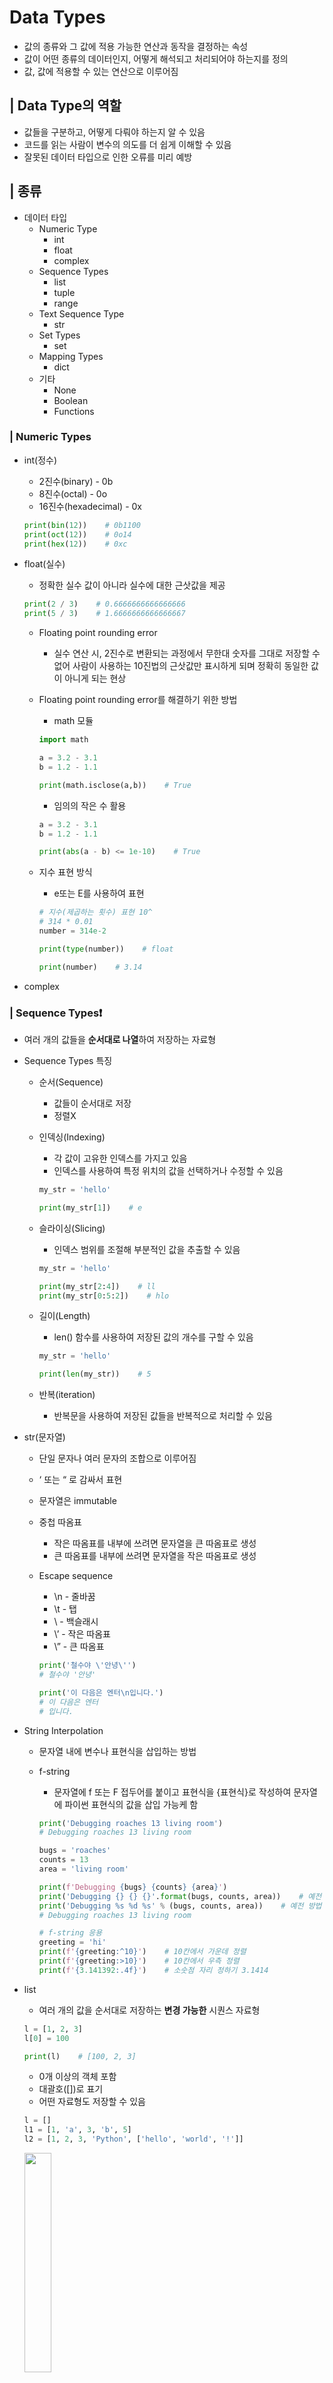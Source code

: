 # Data Types

- 값의 종류와 그 값에 적용 가능한 연산과 동작을 결정하는 속성
- 값이 어떤 종류의 데이터인지, 어떻게 해석되고 처리되어야 하는지를 정의
- 값, 값에 적용할 수 있는 연산으로 이루어짐

## | Data Type의 역할

- 값들을 구분하고, 어떻게 다뤄야 하는지 알 수 있음
- 코드를 읽는 사람이 변수의 의도를 더 쉽게 이해할 수 있음
- 잘못된 데이터 타입으로 인한 오류를 미리 예방

## | 종류
- 데이터 타입
    - Numeric Type
        - int
        - float
        - complex
    - Sequence Types
        - list
        - tuple
        - range
    - Text Sequence Type
        - str
    - Set Types
        - set
    - Mapping Types
        - dict
    - 기타
        - None
        - Boolean
        - Functions

### | Numeric Types

- int(정수)
    - 2진수(binary) - 0b
    - 8진수(octal) - 0o
    - 16진수(hexadecimal) - 0x
    
    ```python
    print(bin(12))    # 0b1100
    print(oct(12))    # 0o14
    print(hex(12))    # 0xc
    ```
    
- float(실수)
    - 정확한 실수 값이 아니라 실수에 대한 근삿값을 제공
    
    ```python
    print(2 / 3)    # 0.6666666666666666
    print(5 / 3)    # 1.6666666666666667
    ```
    
    - Floating point rounding error
        - 실수 연산 시, 2진수로 변환되는 과정에서 무한대 숫자를 그대로 저장할 수 없어 사람이 사용하는 10진법의 근삿값만 표시하게 되며 정확히 동일한 값이 아니게 되는 현상
    - Floating point rounding error를 해결하기 위한 방법
        - math 모듈
        
        ```python
        import math
        
        a = 3.2 - 3.1
        b = 1.2 - 1.1
        
        print(math.isclose(a,b))    # True
        ```
        
        - 임의의 작은 수 활용
        
        ```python
        a = 3.2 - 3.1
        b = 1.2 - 1.1
        
        print(abs(a - b) <= 1e-10)    # True
        ```
        
    - 지수 표현 방식
        - e또는 E를 사용하여 표현
        
        ```python
        # 지수(제곱하는 횟수) 표현 10^
        # 314 * 0.01
        number = 314e-2
        
        print(type(number))    # float
        
        print(number)    # 3.14
        ```
- complex

### | Sequence Types❗

- 여러 개의 값들을 **순서대로 나열**하여 저장하는 자료형
- Sequence Types 특징
    - 순서(Sequence)
        - 값들이 순서대로 저장
        - 정렬X
    - 인덱싱(Indexing)
        - 각 값이 고유한 인덱스를 가지고 있음
        - 인덱스를 사용하여 특정 위치의 값을 선택하거나 수정할 수 있음
        
        ```python
        my_str = 'hello'
        
        print(my_str[1])    # e
        ```
        
    - 슬라이싱(Slicing)
        - 인덱스 범위를 조절해 부분적인 값을 추출할 수 있음
        
        ```python
        my_str = 'hello'
        
        print(my_str[2:4])    # ll
        print(my_str[0:5:2])    # hlo
        ```
        
    - 길이(Length)
        - len() 함수를 사용하여 저장된 값의 개수를 구할 수 있음
        
        ```python
        my_str = 'hello'
        
        print(len(my_str))    # 5
        ```
        
    - 반복(iteration)
        - 반복문을 사용하여 저장된 값들을 반복적으로 처리할 수 있음
- str(문자열)
    - 단일 문자나 여러 문자의 조합으로 이루어짐
    - ‘ 또는 “ 로 감싸서 표현
    - 문자열은 immutable
    - 중첩 따옴표
        - 작은 따옴표를 내부에 쓰려면 문자열을 큰 따옴표로 생성
        - 큰 따옴표를 내부에 쓰려면 문자열을 작은 따옴표로 생성
    - Escape sequence
        - \n - 줄바꿈
        - \t - 탭
        - \\ - 백슬래시
        - \’ - 작은 따옴표
        - \” - 큰 따옴표
        
        ```python
        print('철수야 \'안녕\'')
        # 철수야 '안녕'
        
        print('이 다음은 엔터\n입니다.')
        # 이 다음은 엔터
        # 입니다.
        ```
        
- String Interpolation
    - 문자열 내에 변수나 표현식을 삽입하는 방법
    - f-string
        - 문자열에 f 또는 F 접두어를 붙이고 표현식을 {표현식}로 작성하여 문자열에 파이썬 표현식의 값을 삽입 가능케 함
        
        ```python
        print('Debugging roaches 13 living room')
        # Debugging roaches 13 living room
        
        bugs = 'roaches'
        counts = 13
        area = 'living room'
        
        print(f'Debugging {bugs} {counts} {area}')
        print('Debugging {} {} {}'.format(bugs, counts, area))    # 예전 방법
        print('Debugging %s %d %s' % (bugs, counts, area))    # 예전 방법
        # Debugging roaches 13 living room
        
        # f-string 응용
        greeting = 'hi'
        print(f'{greeting:^10}')    # 10칸에서 가운데 정렬
        print(f'{greeting:>10}')    # 10칸에서 우측 정렬
        print(f'{3.141392:.4f}')    # 소숫점 자리 정하기 3.1414 
        ```
        
- list
    - 여러 개의 값을 순서대로 저장하는 **변경 가능한** 시퀀스 자료형
    
    ```python
    l = [1, 2, 3]
    l[0] = 100
    
    print(l)    # [100, 2, 3]
    ```
    
    - 0개 이상의 객체 포함
    - 대괄호([])로 표기
    - 어떤 자료형도 저장할 수 있음
    
    ```python
    l = []
    l1 = [1, 'a', 3, 'b', 5]
    l2 = [1, 2, 3, 'Python', ['hello', 'world', '!']]
    ```
    
    <img src = "https://github.com/yuj1818/TIL/assets/95585314/ac4ce534-cc96-4c21-b8c6-a5cfddb5afc1" width="30%" height="30%">
    
- tuple
    - 리스트와 동일하나 변경 불가능한 시퀀스 자료형
    
    ```python
    t = (1, 'a', 3, 'b', 5)
    
    t[1] = 'z'    # 'tuple' object does not support item assignment
    ```
    
    - 소괄호(())로 표기
    
    ```python
    t = ()
    t1 = (1,)    # 튜플 원소가 하나일 때 ','를 쓰지 않으면 연산 기호로 인식됨
    t2 = (1, 'a', 3, 'b', 5)
    ```
    
- range
    - 연속된 정수 시퀀스를 생성하는 변경 불가능한 자료형
    - range(n)
        - 0부터 n-1 까지의 숫자 시퀀스
        
        ```python
        r = range(5)
        
        print(list(r))    # [0, 1, 2, 3, 4]
        ```
        
    - range(n, m)
        - n부터 m-1 까지의 숫자 시퀀스
        
        ```python
        r = range(1, 10)
        
        print(list(r))    #[1, 2, 3, 4, 5, 6, 7, 8, 9]
        ```
        

### | Non-sequence Types

- dict
    - key-value 쌍으로 이루어진 **순서와 중복이 없는** 변경 가능한 자료형
    - key는 변경 불가능한 자료형만 사용 가능
    - value는 모든 자료형 사용 가능
    - 중괄호({})로 표기
    - key를 통해 value에 접근
    
    ```python
    my_dict = {'apple': 12, 'list': [1, 2, 3]}
    
    print(my_dict['apple'])    # 12
    print(my_dict['list'])    # [1, 2, 3]
    
    my_dict['apple'] = 100
    print(my_dict)    # {'apple': 100, 'list': [1, 2, 3]}
    ```
    
- set
    - 순서와 중복이 없는 변경 가능한 자료형
    - 중괄호({})로 표기
    
    ```python
    s = set()
    s1 = {1, 2, 3}
    s2 = {1, 1, 1}
    
    print(s)    # set()
    print(s1)    # {1, 2, 3}
    print(s2)    # {1} 중복 없음
    ```
    
    - 수학에서의 집합과 동일한 연산 처리 가능
    
    ```python
    s1 = {1, 2, 3}
    s2 = {3, 6, 9}
    
    # 합집합
    print(s1 | s2)    # {1, 2, 3, 6, 9}
    
    # 차집합
    print(s1 - s2)    # {1, 2}
    
    # 교집합
    print(s1 & s2)    # {3}
    ```
    

### | Other Types

- None
    - 파이썬에서 ‘값이 없음’을 표현하는 자료형
- Boolean
    - 참(True), 거짓(False) 표현
    - 비교 / 논리 연산의 평과 결과로 사용
    - 조건 / 반복문과 사용
    
    ```python
    b1 = True
    b2 = False
    
    print(b1)    # True
    print(b2)    # False
    print(3 > 1)    # True
    print('3' != 3)    # True
    ```
    

### | Collection

- 여러 개의 항목 또는 요소를 담는 자료 구조

| 컬렉션 | 변경 가능 여부 | 나열 순서 |
| --- | --- | --- |
| str | X | O |
| list | O | O |
| tuple | X | O |
| set | O | X |
| dict | O | X |
- 컬렉션의 차이점

<img src = "https://github.com/yuj1818/TIL/assets/95585314/740101f0-4e99-4aba-af2f-2823d0db1270" width="50%" height="50%">

### | 산술 연산자
| 기호 | 연산자 | 우선 순위 |
| --- | --- | --- |
| - | 음수 부호 | 2 |
| + | 덧셈 | 4 |
| - | 뺄셈 | 4 |
| * | 곱셈 | 3 |
| / | 나눗셈 | 3 |
| // | 몫 | 3 |
| % | 나머지 | 3 |
| ** | 지수 | 1 |
